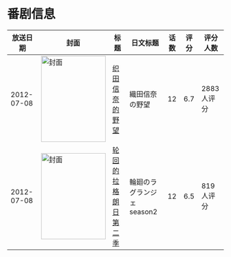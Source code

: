 # 番剧信息

|放送日期|封面|标题|日文标题|话数|评分|评分人数|
|---|---|---|---|---|---|---|
|2012-07-08|<img src="//lain.bgm.tv/pic/cover/c/e8/0a/31413_h9KeN.jpg" alt="封面" style="width:150px;height:200px;object-fit:cover;">|[织田信奈的野望](https://bangumi.tv/subject/31413)|織田信奈の野望|12|6.7|2883人评分|
|2012-07-08|<img src="//lain.bgm.tv/pic/cover/c/f2/a1/37562_949PC.jpg" alt="封面" style="width:150px;height:200px;object-fit:cover;">|[轮回的拉格朗日 第二季](https://bangumi.tv/subject/37562)|輪廻のラグランジェ season2|12|6.5|819人评分|
